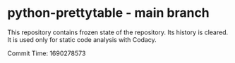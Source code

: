 # python-prettytable - main branch

This repository contains frozen state of the repository.
Its history is cleared. It is used only for static code
analysis with Codacy.

Commit Time: 1690278573